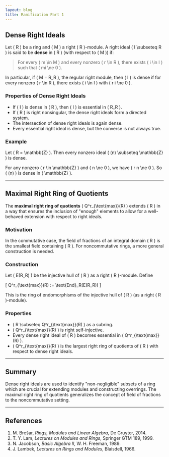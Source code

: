 ```yaml
---
layout: blog
title: Ramification Part 1
---
```


## Dense Right Ideals

Let \( R \) be a ring and \( M \) a right \( R \)-module. A right ideal \( I \subseteq R \) is said to be **dense** in \( R \) (with respect to \( M \)) if:

> For every \( m \in M \) and every nonzero \( r \in R \), there exists \( i \in I \) such that \( mi \ne 0 \).

In particular, if \( M = R_R \), the regular right module, then \( I \) is dense if for every nonzero \( r \in R \), there exists \( i \in I \) with \( r i \ne 0 \).

### Properties of Dense Right Ideals

- If \( I \) is dense in \( R \), then \( I \) is essential in \( R_R \).
- If \( R \) is right nonsingular, the dense right ideals form a directed system.
- The intersection of dense right ideals is again dense.
- Every essential right ideal is dense, but the converse is not always true.

### Example

Let \( R = \mathbb{Z} \). Then every nonzero ideal \( (n) \subseteq \mathbb{Z} \) is dense.

For any nonzero \( r \in \mathbb{Z} \) and \( n \ne 0 \), we have \( r n \ne 0 \). So \( (n) \) is dense in \( \mathbb{Z} \).

---

## Maximal Right Ring of Quotients

The **maximal right ring of quotients** \( Q^r_{\text{max}}(R) \) extends \( R \) in a way that ensures the inclusion of "enough" elements to allow for a well-behaved extension with respect to right ideals.

### Motivation

In the commutative case, the field of fractions of an integral domain \( R \) is the smallest field containing \( R \). For noncommutative rings, a more general construction is needed.

### Construction

Let \( E(R_R) \) be the injective hull of \( R \) as a right \( R \)-module. Define

\[
Q^r_{\text{max}}(R) := \text{End}_R(E(R_R))
\]

This is the ring of endomorphisms of the injective hull of \( R \) (as a right \( R \)-module).

### Properties

- \( R \subseteq Q^r_{\text{max}}(R) \) as a subring.
- \( Q^r_{\text{max}}(R) \) is right self-injective.
- Every dense right ideal of \( R \) becomes essential in \( Q^r_{\text{max}}(R) \).
- \( Q^r_{\text{max}}(R) \) is the largest right ring of quotients of \( R \) with respect to dense right ideals.

---

## Summary

Dense right ideals are used to identify "non-negligible" subsets of a ring which are crucial for extending modules and constructing overrings. The maximal right ring of quotients generalizes the concept of field of fractions to the noncommutative setting.

---

## References

1. M. Brešar, *Rings, Modules and Linear Algebra*, De Gruyter, 2014.  
2. T. Y. Lam, *Lectures on Modules and Rings*, Springer GTM 189, 1999.  
3. N. Jacobson, *Basic Algebra II*, W. H. Freeman, 1989.  
4. J. Lambek, *Lectures on Rings and Modules*, Blaisdell, 1966.
